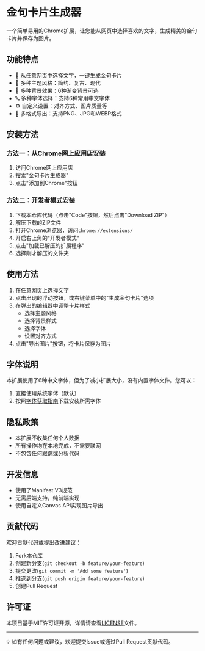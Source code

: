 # 金句卡片生成器

一个简单易用的Chrome扩展，让您能从网页中选择喜欢的文字，生成精美的金句卡片并保存为图片。

## 功能特点

- 📝 从任意网页中选择文字，一键生成金句卡片
- 🎨 多种主题风格：简约、复古、现代
- 🌈 多种背景效果：6种渐变背景可选
- 🔤 多种字体选择：支持6种常用中文字体
- ⚙️ 自定义设置：对齐方式、图片质量等
- 💾 多格式导出：支持PNG、JPG和WEBP格式

## 安装方法

### 方法一：从Chrome网上应用店安装

1. 访问Chrome网上应用店
2. 搜索"金句卡片生成器"
3. 点击"添加到Chrome"按钮

### 方法二：开发者模式安装

1. 下载本仓库代码（点击"Code"按钮，然后点击"Download ZIP"）
2. 解压下载的ZIP文件
3. 打开Chrome浏览器，访问`chrome://extensions/`
4. 开启右上角的"开发者模式"
5. 点击"加载已解压的扩展程序"
6. 选择刚才解压的文件夹

## 使用方法

1. 在任意网页上选择文字
2. 点击出现的浮动按钮，或右键菜单中的"生成金句卡片"选项
3. 在弹出的编辑器中调整卡片样式
   - 选择主题风格
   - 选择背景样式
   - 选择字体
   - 设置对齐方式
4. 点击"导出图片"按钮，将卡片保存为图片

## 字体说明

本扩展使用了6种中文字体，但为了减小扩展大小，没有内置字体文件。您可以：

1. 直接使用系统字体（默认）
2. 按照[字体获取指南](assets/fonts/字体获取指南.md)下载安装所需字体

## 隐私政策

- 本扩展不收集任何个人数据
- 所有操作均在本地完成，不需要联网
- 不包含任何跟踪或分析代码

## 开发信息

- 使用了Manifest V3规范
- 无需后端支持，纯前端实现
- 使用自定义Canvas API实现图片导出

## 贡献代码

欢迎贡献代码或提出改进建议：

1. Fork本仓库
2. 创建新分支(`git checkout -b feature/your-feature`)
3. 提交更改(`git commit -m 'Add some feature'`)
4. 推送到分支(`git push origin feature/your-feature`)
5. 创建Pull Request

## 许可证

本项目基于MIT许可证开源，详情请查看[LICENSE](LICENSE)文件。

---

💡 如有任何问题或建议，欢迎提交Issue或通过Pull Request贡献代码。